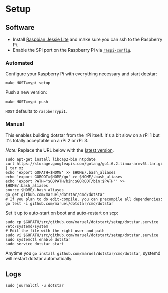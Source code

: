 # Setup

## Software

- Install [Raspbian Jessie
  Lite](https://www.raspberrypi.org/downloads/raspbian/) and make sure you can
  ssh to the Raspberry Pi.
- Enable the SPI port on the Raspberry Pi via
  [`raspi-config`](https://www.raspberrypi.org/documentation/configuration/raspi-config.md).


### Automated

Configure your Raspberry Pi with everything necessary and start dotstar:

    make HOST=mypi setup

Push a new version:

    make HOST=mypi push

`HOST` defaults to `raspberrypi1`.


### Manual

This enables building dotstar from the rPi itself. It's a bit slow on a rPi 1
but it's totally acceptable on a rPi 2 or rPi 3.

_Note:_ Replace the URL below with the [latest version](https://golang.org/dl/).

    sudo apt-get install libcap2-bin ntpdate
    curl https://storage.googleapis.com/golang/go1.6.2.linux-armv6l.tar.gz | tar xz
    echo 'export GOPATH=$HOME' >> $HOME/.bash_aliases
    echo 'export GOROOT=$HOME/go' >> $HOME/.bash_aliases
    echo 'export PATH="$GOPATH/bin:$GOROOT/bin:$PATH"' >> $HOME/.bash_aliases
    source $HOME/.bash_aliases
    go get github.com/maruel/dotstar/cmd/dotstar
    # If you plan to do edit-compile, you can precompile all dependencies:
    go test -i github.com/maruel/dotstar/cmd/dotstar

Set it up to auto-start on boot and auto-restart on scp:

    sudo cp $GOPATH/src/github.com/maruel/dotstart/setup/dotstar.service /etc/systemd/system
    # Edit the file with the right user and path
    sudo vi $GOPATH/src/github.com/maruel/dotstart/setup/dotstar.service
    sudo systemctl enable dotstar
    sudo service dotstar start

Anytime you `go install github.com/maruel/dotstar/cmd/dotstar`, systemd will
restart dotstar automatically.


## Logs

    sudo journalctl -u dotstar
